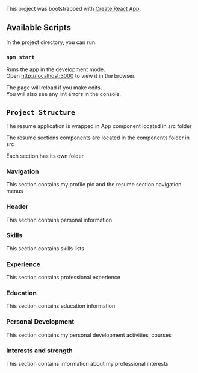 This project was bootstrapped with [Create React App](https://github.com/facebook/create-react-app).

## Available Scripts

In the project directory, you can run:

### `npm start`

Runs the app in the development mode.<br>
Open [http://localhost:3000](http://localhost:3000) to view it in the browser.

The page will reload if you make edits.<br>
You will also see any lint errors in the console.

## `Project Structure`

The resume application is wrapped in App component located in src folder

The resume sections components are located in the components folder in src

Each section has its own folder

### Navigation

This section contains my profile pic
and the resume section navigation menus

### Header

This section contains personal information

### Skills

This section contains skills lists

### Experience

This section contains professional experience

### Education

This section contains education information

### Personal Development

This section contains my personal development activities, courses

### Interests and strength

This section contains information about my professional interests



